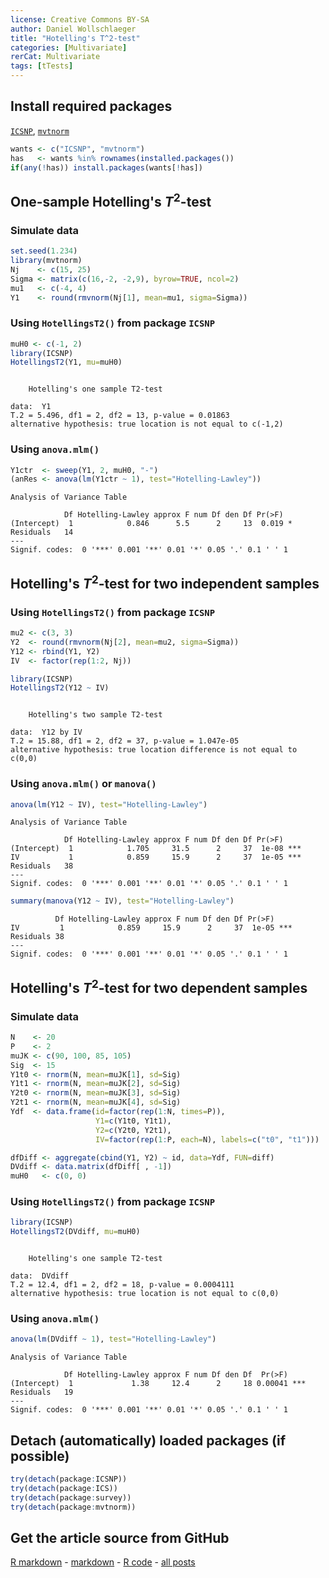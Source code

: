 ```yaml
---
license: Creative Commons BY-SA
author: Daniel Wollschlaeger
title: "Hotelling's T^2-test"
categories: [Multivariate]
rerCat: Multivariate
tags: [tTests]
---
```





Install required packages
-------------------------

[`ICSNP`](http://cran.r-project.org/package=ICSNP), [`mvtnorm`](http://cran.r-project.org/package=mvtnorm)


```r
wants <- c("ICSNP", "mvtnorm")
has   <- wants %in% rownames(installed.packages())
if(any(!has)) install.packages(wants[!has])
```


One-sample Hotelling's $T^{2}$-test
-------------------------

### Simulate data


```r
set.seed(1.234)
library(mvtnorm)
Nj    <- c(15, 25)
Sigma <- matrix(c(16,-2, -2,9), byrow=TRUE, ncol=2)
mu1   <- c(-4, 4)
Y1    <- round(rmvnorm(Nj[1], mean=mu1, sigma=Sigma))
```


### Using `HotellingsT2()` from package `ICSNP`


```r
muH0 <- c(-1, 2)
library(ICSNP)
HotellingsT2(Y1, mu=muH0)
```

```

	Hotelling's one sample T2-test

data:  Y1 
T.2 = 5.496, df1 = 2, df2 = 13, p-value = 0.01863
alternative hypothesis: true location is not equal to c(-1,2) 
```


### Using `anova.mlm()`


```r
Y1ctr  <- sweep(Y1, 2, muH0, "-")
(anRes <- anova(lm(Y1ctr ~ 1), test="Hotelling-Lawley"))
```

```
Analysis of Variance Table

            Df Hotelling-Lawley approx F num Df den Df Pr(>F)  
(Intercept)  1            0.846      5.5      2     13  0.019 *
Residuals   14                                                 
---
Signif. codes:  0 '***' 0.001 '**' 0.01 '*' 0.05 '.' 0.1 ' ' 1 
```


Hotelling's $T^{2}$-test for two independent samples
-------------------------

### Using `HotellingsT2()` from package `ICSNP`


```r
mu2 <- c(3, 3)
Y2  <- round(rmvnorm(Nj[2], mean=mu2, sigma=Sigma))
Y12 <- rbind(Y1, Y2)
IV  <- factor(rep(1:2, Nj))
```



```r
library(ICSNP)
HotellingsT2(Y12 ~ IV)
```

```

	Hotelling's two sample T2-test

data:  Y12 by IV 
T.2 = 15.88, df1 = 2, df2 = 37, p-value = 1.047e-05
alternative hypothesis: true location difference is not equal to c(0,0) 
```


### Using `anova.mlm()` or `manova()`


```r
anova(lm(Y12 ~ IV), test="Hotelling-Lawley")
```

```
Analysis of Variance Table

            Df Hotelling-Lawley approx F num Df den Df Pr(>F)    
(Intercept)  1            1.705     31.5      2     37  1e-08 ***
IV           1            0.859     15.9      2     37  1e-05 ***
Residuals   38                                                   
---
Signif. codes:  0 '***' 0.001 '**' 0.01 '*' 0.05 '.' 0.1 ' ' 1 
```

```r
summary(manova(Y12 ~ IV), test="Hotelling-Lawley")
```

```
          Df Hotelling-Lawley approx F num Df den Df Pr(>F)    
IV         1            0.859     15.9      2     37  1e-05 ***
Residuals 38                                                   
---
Signif. codes:  0 '***' 0.001 '**' 0.01 '*' 0.05 '.' 0.1 ' ' 1 
```


Hotelling's $T^{2}$-test for two dependent samples
-------------------------

### Simulate data


```r
N    <- 20
P    <- 2
muJK <- c(90, 100, 85, 105)
Sig  <- 15
Y1t0 <- rnorm(N, mean=muJK[1], sd=Sig)
Y1t1 <- rnorm(N, mean=muJK[2], sd=Sig)
Y2t0 <- rnorm(N, mean=muJK[3], sd=Sig)
Y2t1 <- rnorm(N, mean=muJK[4], sd=Sig)
Ydf  <- data.frame(id=factor(rep(1:N, times=P)),
                   Y1=c(Y1t0, Y1t1),
                   Y2=c(Y2t0, Y2t1),
                   IV=factor(rep(1:P, each=N), labels=c("t0", "t1")))
```



```r
dfDiff <- aggregate(cbind(Y1, Y2) ~ id, data=Ydf, FUN=diff)
DVdiff <- data.matrix(dfDiff[ , -1])
muH0   <- c(0, 0)
```


### Using `HotellingsT2()` from package `ICSNP`


```r
library(ICSNP)
HotellingsT2(DVdiff, mu=muH0)
```

```

	Hotelling's one sample T2-test

data:  DVdiff 
T.2 = 12.4, df1 = 2, df2 = 18, p-value = 0.0004111
alternative hypothesis: true location is not equal to c(0,0) 
```


### Using `anova.mlm()`


```r
anova(lm(DVdiff ~ 1), test="Hotelling-Lawley")
```

```
Analysis of Variance Table

            Df Hotelling-Lawley approx F num Df den Df  Pr(>F)    
(Intercept)  1             1.38     12.4      2     18 0.00041 ***
Residuals   19                                                    
---
Signif. codes:  0 '***' 0.001 '**' 0.01 '*' 0.05 '.' 0.1 ' ' 1 
```


Detach (automatically) loaded packages (if possible)
-------------------------


```r
try(detach(package:ICSNP))
try(detach(package:ICS))
try(detach(package:survey))
try(detach(package:mvtnorm))
```


Get the article source from GitHub
----------------------------------------------

[R markdown](https://github.com/dwoll/RExRepos/raw/master/Rmd/multHotelling.Rmd) - [markdown](https://github.com/dwoll/RExRepos/raw/master/md/multHotelling.md) - [R code](https://github.com/dwoll/RExRepos/raw/master/R/multHotelling.R) - [all posts](https://github.com/dwoll/RExRepos/)

